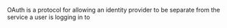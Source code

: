 OAuth is a protocol for allowing an identity provider to be separate from the service a user is logging in to
